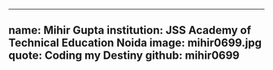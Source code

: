 ---
name: Mihir Gupta
institution: JSS Academy of Technical Education Noida
image: mihir0699.jpg
quote: Coding my Destiny
github: mihir0699
------

